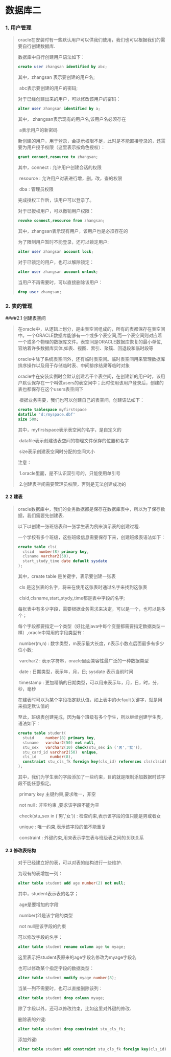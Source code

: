 # 数据库二

### 1. 用户管理

> oracle在安装时有一些默认用户可以供我们使用，我们也可以根据我们的需要自行创建数据库.
>
> 数据库中自行创建用户语法如下：
>
> ```sql
> create user zhangsan identified by abc;
> ```
>
> 其中，zhangsan 表示要创建的用户名;
>
> ​	   abc表示要创建的用户的密码;
>
> 对于已经创建出来的用户，可以修改该用户的密码：
>
> ```sql
> alter user zhangsan identified by a;
> ```
>
> 其中，  zhangsan表示现有的用户名,该用户名必须存在
>
> ​	      a表示用户的新密码
>
> 新创建的用户，用于登录，会提示权限不足，此时是不能直接登录的，还需要为用户授予权限（这里表示按角色授权）：
>
> ```sql
> grant connect,resource to zhangsan;
> ```
>
> 其中，connect : 允许用户创建会话的权限
>
> ​	   resource : 允许用户对表进行增，删，改，查的权限
>
> ​	   dba : 管理员权限
>
> 完成授权工作后，该用户可以登录了。
>
> 对于已授权用户，可以撤销用户权限：
>
> ```sql
> revoke connect,resource from zhangsan;
> ```
>
> 其中，zhangsan表示现有用户，该用户也是必须存在的
>
> 为了限制用户暂时不能登录，还可以锁定用户:
>
> ```sql
> alter user zhangsan account lock;
> ```
>
> 对于已锁定的用户，也可以解除锁定：
>
> ```sql
> alter user zhangsan account unlock;
> ```
>
> 当用户不再需要时，可以直接删除该用户：
>
> ```sql
> drop user zhangsan;
> ```
>
> 

### 2. 表的管理

####2.1 创建表空间

> ​	在oracle中，从逻辑上划分，是由表空间组成的，所有的表都保存在表空间中。一个ORACLE数据库能够有一个或多个表空间,而一个表空间则对应着一个或多个物理的数据库文件。表空间是ORACLE数据库恢复的最小单位,容纳着许多数据库实体,如表、视图、索引、聚簇、回退段和临时段等
>
> ​	oracle中除了系统表空间外，还有临时表空间。临时表空间用来管理数据库排序操作以及用于存储临时表、中间排序结果等临时对象
>
> ​	oracle中在安装实例时会默认创建若干个表空间，在创建新的用户时，该用户默认保存在一个叫做users的表空间中；此时使用该用户登录后，创建的表也都保存在这个users表空间下
>
> ​	根据业务需要，我们也可以创建自己的表空间，创建语法如下：
>
> ```sql
> create tablespace myfirstspace
> datafile 'd:/myspace.dbf'
> size 50m;
> ```
>
> 其中，myfirstspace表示表空间的名字，是自定义的
>
> ​	  datafile表示创建该表空间的物理文件保存的位置和名字
>
> ​	   size表示创建表空间时分配的空间大小
>
> 注意：
>
> ​	1.oracle里面，是不认识双引号的，只能使用单引号
>
> ​	2.创建表空间需要管理员权限，否则是无法创建成功的

#### 2.2 建表

> oracle数据库中，我们的业务数据都是保存在数据库表中，所以为了保存数据，我们需要先创建表.
>
> 以下以创建一张班级表和一张学生表为例来演示表的创建过程.
>
> 一个学校有多个班级，这些班级信息需要保存下来，创建班级表语法如下：
>
> ```sql
> create table cls(
> 	clsid  number(8) primary key,
> 	clsname varchar2(50),
> 	start_study_time date default sysdate
> );
> ```
>
> 其中，create table 是关键字，表示要创建一张表
>
> ​	cls 是这张表的名字，将来在使用这张表时通过名字来找到这张表
>
> ​	clsid,clsname,start_stydy_time都是表中字段的名字;
>
> ​	每张表中有多少字段，需要根据业务需求来决定，可以是一个，也可以是多个；
>
> ​	每个字段都要指定一个类型（好比是java中每个变量都需要指定数据类型一样）,oracle中常用的字段类型有：
>
> ​		number(m,n)  : 数字类型，m表示最大长度，n表示小数点后面最多有多少位小数;
>
> ​		varchar2  : 表示字符串，oracle里面兼容性最广泛的一种数据类型
>
> ​		date : 日期类型，表示年，月，日; sysdate 表示当前时间
>
> ​		timestamp : 更加精确的日期类型，可以用来表示年，月，日，时，分，秒，毫秒
>
> ​	在建表时可以为某个字段指定默认值，如上表中的default关键字，就是用来指定默认值的
>
> 至此，班级表创建完成，因为每个班级有多个学生，所以继续创建学生表，语法如下：
>
> ```sql
> create table student(
> 	stuid     number(8) primary key,
> 	stuname   varchar2(50) not null,
> 	stu_sex   varchar2(10) check(stu_sex in ('男','女')),
> 	stu_card_id varchar2(50)  unique,
> 	cls_id      number(8),
> 	constraint stu_cls_fk foreign key(cls_id) references cls(clsid)
> );
> ```
>
> 其中，我们为学生表的字段添加了一些约束，目的就是限制添加数据时该字段不能任意指定。
>
> ​	primary key  主键约束,要求唯一，非空
>
> ​	not null  : 非空约束 ,要求该字段不能为空
>
> ​	check(stu_sex in ('男','女'))  : 检查约束,表示该字段的值只能是男或者女
>
> ​	unique : 唯一约束,表示该字段的值不能重复
>
> ​	constraint : 外键约束,用来表示学生表与班级表之间的关联关系

#### 2.3 修改表结构

> 对于已经建立好的表，可以对表的结构进行一些维护.
>
> 为现有的表增加一列：
>
> ```sql
> alter table student add age number(2) not null;
> ```
>
> 其中，student表示表的名字；
>
> ​	age是要增加的字段
>
> ​	number(2)是该字段的类型
>
> ​	not null是该字段的约束
>
> 可以修改字段的名字：
>
> ```sql
> alter table student rename column age to myage;
> ```
>
> 这里表示把student表原来的age字段名修改为myage字段名
>
> 也可以修改某个指定字段的数据类型：
>
> ```sql
> alter table student modify myage number(8);
> ```
>
> 当某一列不需要时，也可以直接删除该列：
>
> ```sql
> alter table student drop column myage;
> ```
>
> 除了字段以外，还可以修改约束，比如这里对外键的修改.
>
> 删除表的外键:
>
> ```sql
> alter table student drop constraint stu_cls_fk;
> ```
>
> 添加外键:
>
> ```sql
> alter table student add constraint stu_cls_fk foreign key(cls_id) references cls(clsid);
> ```
>
> 

